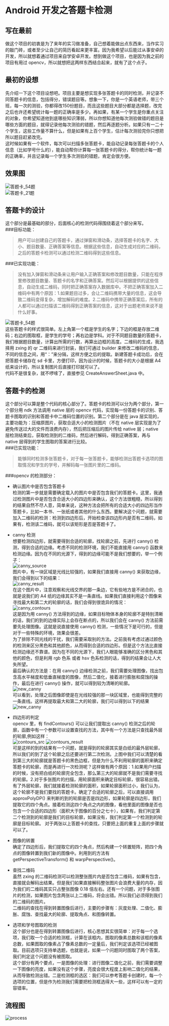 # Android 开发之答题卡检测  
## 写在最前 ##
做这个项目的初衷是为了来年的实习做准备，自己想着能做出点东西来，当作实习的敲门砖，或者至少让自己的简历看起来更丰富。因为我希望以后能过从事安卓的开发，所以就想着通过项目来自学安卓开发。想到做这个项目，也是因为我之前的项目有用过 opencv，所以就想把这两样东西结合起来，就有了这个点子。  


## 最初的设想 ##
先介绍一下这个项目设想吧。项目主要是想实现多张答题卡的同时检测，并记录不同答题卡的信息，包括得分，错误题目等。想象一下，你是一个英语老师，带三个班，每一次的测验，你都得改150份题目，而且这些题目大部分都是选择题，改完之后也许还希望统计每一题的正确率是多少。再如果，有某一个学生是你重点关注的对象，你希望知道他到底哪些知识薄弱，所以你想知道他每次测验做错的题目是哪些方面的题目，就得记录他每次测验的错题，然后再逐题分析。如果只有一二十个学生，这些工作量不算什么，但是如果有上百个学生，估计每次测验完你只想把所以题目赶紧改完。  
这时候如果有一个软件，每次可以扫描多张答题卡，能自动记录每张答题卡的个人信息（比如学号什么的），能自动帮你计算每一张答题卡的得分，帮你统计每一题的正确率，并且记录每一个学生多次测验的错题，肯定会很方便。  
  
## 效果图 ##
![答题卡_54题](https://github.com/TuXin-GitHub/DetectAnswerSheets/blob/master/image/scan_1_paper.gif)  
![答题卡_21题](https://github.com/TuXin-GitHub/DetectAnswerSheets/blob/master/image/scan_2_paper.gif)
## 答题卡的设计 ##
这个部分是最基础的部分，后面核心的检测代码得围绕着这个部分来写。  
###目标功能：  
>用户可以创建自己的答题卡，通过弹窗和滑动条，选择答题卡的名字、大小、题目数量、正确答案等信息。根据这些信息，自动生成对应的二维码，之后的答题卡检测可以通过检测二维码得到这些信息。  


###已实现功能：  
>没有加入弹窗和滑动条来让用户输入正确答案和修改题目数量，只能在程序里修改题目数量、答题卡的名字和正确答案。然后可以根据提供的这些信息，自动生成二维码，同时把正确答案存入数据库中。不把正确答案加入二维码中有两个原因：1.如果题目过多，会让二维码携带大量的信息，这会导致二维码变得复杂，增加解码的难度。2.二维码中携带正确答案后，所有的人都可以通过扫描该二维码得到正确答案的信息，这对于出题老师来说不是什么好事。    

![答题卡_54题](https://github.com/TuXin-GitHub/DetectAnswerSheets/blob/master/image/AnswerSheet_54.png)  
这些答题卡的样式很简单。左上角第一个框是学生的名字；下边的框是存放二维码；右边的图取框，是学生的学号；再右边是学科。对于不同题目数量的答题卡，我们根据题目数量，计算出所需的行数，再算出边框的高度。二维码的生成，我选择用 zxing 的 qr 二维码来进行封装，我们可通过 builder 来修改二维码的信息，不同的信息之间，用“：”来分隔，这样方便之后的提取。新建答题卡成功后，会在把答题卡储存在 sd 卡里，方便打印，因为设计的时候，答题卡的大小是根据 A4 纸来设计的，所以复制图片后直接打印就可以了。  
代码不是很复杂，就不啰嗦了，直接参见 CreateAnswerSheet.java 中。  

## 答题卡的检测 ##
这个部分可以算是整个代码的核心部分了。答题卡的检测可以分为两个部分，第一个部分用 ndk 方法调用 native 层的 opencv 代码，实现每一份答题卡的识别、答题卡图取的识别和答题卡中二维码位置的识别。第二个部分是在 java 层实现的，主要功能为：压缩原图片，获取合适大小的检测图片（不在 native 层实现是为了避免传送过大的文件而浪费内存），然后把压缩后的图片传给 native 层；native 层检测结束后，获取检测到的二维码，然后进行解码，得到正确答案，再与 native 层得到的学生图取的答案进行比较。  
###已实现功能：  
>能够同时检测多张答题卡，对于每一张答题卡，能够检测出答题卡选项的图取情况和学生的学号，并解码每一张图片里的二维码。  


###opencv 的检测部分：
* 确认图片中是否包含答题卡   
检测的第一步就是需要确定载入的图片中是否包含我们的答题卡。这里，我通过检测图片中是否包含合适大小的四边形来确认，这个方法很粗糙，所以得到的结果自然不尽人意，简单来说，这种方法会把所有的合适大小的四边形当作答题卡，比如一本书、一张纸或者其他的什么东西。要解决这个问题，就需要加入二维码的检测：检测到四边形后，开始检查该四边形内是否有二维码，如果有，检测该二维码，就可以该矩形是否是答题卡了。  
    
* canny 检测  
  想要检测四边形，就需要得到合适的轮廓，找轮廓之前，先进行 canny() 检测，得到合适的边缘。考虑不同的检测环境，我们不能直接用 canny() 函数来检测边缘。因为在不同的光源下，得到的边缘可能不是我们想要的，举一个例子：  
  ![canny_source](https://github.com/TuXin-GitHub/DetectAnswerSheets/blob/master/image/example_canny_source.png)   
图片中，有一块区域是光线比较强的，如果我们直接用 canny() 来获取边缘，我们会得到以下的结果：  
![canny_result](https://github.com/TuXin-GitHub/DetectAnswerSheets/blob/master/image/example_canny_result.png)  
在这个图片中，注意观察和光线交界的那一条边，它有些地方是不闭合的，也就是说我们的 A4 纸的边缘其实不是一条直线。如果我们直接利用这个图像来寻找最大和第二大的轮廓的话，我们会得到很诡异的情况：  
![canny_contours](https://github.com/TuXin-GitHub/DetectAnswerSheets/blob/master/image/canny_draw_contours.png)  
这是因为用 canny() 方法得到的边缘，如果目标物体本身的轮廓不是特别清晰的话，我们的到的边缘实际上会存在断点的，所以我们会在 canny() 方法前需要先处理图像。这就是说直接使用 canny() 检测，一些情况下是可行的，但是对于一些特殊的环境，效果会很差。  
为了排除不同光线的干扰，我们需要采取别的方法。之前我有考虑过通过颜色的检测来区分黑色和其他颜色，从而得到合适的四边形。但是这个方法比直接检测边缘还不靠谱。因为在不同的光源下，我们人眼能够准确的区分黑色和其他的颜色，但是利用 rgb 色系 或者 hsv 色系检测的话，得到的结果会让人大失所望。  
最后确认的方法是：在用 canny() 边缘检测之前，我们需要处理图像，找出包含高水平梯度和低垂直梯度的图像，然后二值化，接着进行膨胀和腐蚀的操作，最后在进行 canny() 操作，就可以得到较为清晰的轮廓。  
![new_canny](https://github.com/TuXin-GitHub/DetectAnswerSheets/blob/master/image/new_canny_contours.png)  
可以看到，处理之后图像即使是在光线较强的那一块区域里，也能得到完整的一条直线。这样再提取最大和第二大的轮廓，我们可以得到以下的结果   
![new_canny](https://github.com/TuXin-GitHub/DetectAnswerSheets/blob/master/image/new_canny_result.png)  
* 四边形的判定  
opencv 里，有 findContours() 可以让我们提取出 canny() 检测之后的轮廓，函数中有一个参数可以设置查找的方法，其中有一个方法是只查找最外层的轮廓,例如这样：  
![contours_src](https://github.com/TuXin-GitHub/DetectAnswerSheets/blob/master/image/findContours_src.jpg)
![contours_result](https://github.com/TuXin-GitHub/DetectAnswerSheets/blob/master/image/findContours_result.jpg)   
可是这样的到的结果有一个问题，就是得到的轮廓其实是白纸的最外层轮廓，所以我们的到了这个轮廓之后还要进行第二次检测。上图中我们可以清楚的看到第三大的轮廓就是答题卡的黑色边框，但是为什么不利用轮廓的面积来确定答题卡的轮廓，而是再进行一次检测呢？这样做有两个原因：1.如果用户扫描的时候，没有把白纸的轮廓完全包含，那么第三大的轮廓就不是我们需要寻找的轮廓。2.对于多张图片的扫描，用轮廓面积来确定目标轮廓，很容易出错。  
有了外层轮廓，我们就接着检测轮廓的面积，如果轮廓面积过小，我们认为，这个轮廓不是我们要找的答题卡。确定了合适的轮廓之后，可以直接调用 approxPolyDP() 来判断的到的轮廓是否是四边形，如果轮廓是四边形，我们提取它的四个角点。接着检测这四个角点之内的图像，看他里面的图像是否也包含一个合适的四边形（面积大于图像的百分之七十），如果有，我们判定第二个检测到的轮廓是我们的目标轮廓，如果没有，我们判定第一个检测到的轮廓是目标轮廓。 
对于两张以上答题卡的查找，只要把上面的重复上面的步骤就可以了。   
* 图像的转置  
确定了四边形后，我们提取它的四个角点，然后构建一个转置矩阵，把四个角点的图像转置到我们新的图像中。利用到的方法有 getPerspectiveTransform() 和 warpPerspective()。  
* 查找二维码  
虽然 zxing 的二维码检测可以检测整张图片内是否包含二维码，如果有包含，直接就会解码出结果。但是我们如果直接解码整张图片会浪费大量的内存，因为我们的二维码其实只占整张图像 0.18 倍左右。还有一个问题，对于多张图片的检测，如果图片包含两张以上二维码，将会出错。所以我们必须得到我们的二维码的图片。  
二维码的查找在得到转置图像后进行，主要的步骤有：灰度处理、二值化、膨胀、腐蚀、查找最大的轮廓、提取角点、和图像转置。  
* 选项和学号图取的检测  
这个部分也是在得到转置图像后进行，核心思想其实很简单：对于每一个选项，我们取一个合适的检测框，计算在该框内，图取的像素总数和该框的像素总数，如果图取的像素占了像素总数的一定量后，我们判定该选项已经被图取。目前选项只支持单选题，也就是说，如果一个问题同时图取了两个答案，我们判定这个问题没有被图取。  
这个部分有两个要点，一是图像的处理：进行图像二值化之前，我们需要调整一下图像的亮度，如果没有这个步骤，亮度会很大程度上影响二值化的结果，从而导致检测出错。二是检测框的选区：我们可以参考答题卡创建时，每一个选项的位置，但是作为检测我们需要把检测框选得大一些，这样可以有一定的容错率。   


## 流程图 ##
![process](https://github.com/TuXin-GitHub/DetectAnswerSheets/blob/master/image/process.png) 